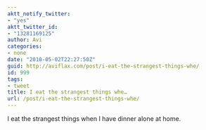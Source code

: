 ```yaml
---
aktt_notify_twitter:
- "yes"
aktt_twitter_id:
- "13281169125"
author: Avi
categories:
- none
date: "2010-05-02T22:27:50Z"
guid: http://aviflax.com/post/i-eat-the-strangest-things-whe/
id: 999
tags:
- tweet
title: I eat the strangest things whe…
url: /post/i-eat-the-strangest-things-whe/
---
```

I eat the strangest things when I have dinner alone at home.